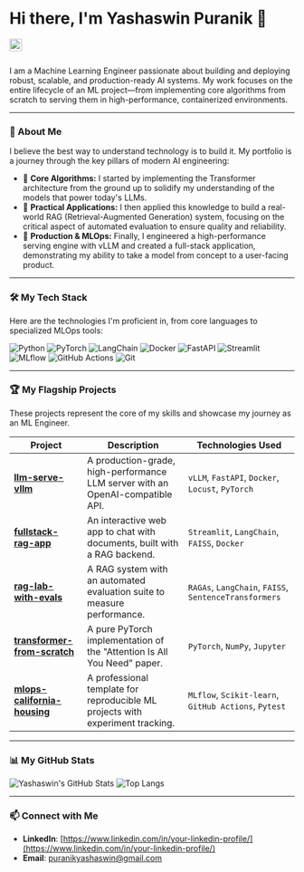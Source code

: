 # Hi there, I'm Yashaswin Puranik 👋

<a href="https://www.linkedin.com/in/your-linkedin-profile/">
  <img align="left" alt="Yashaswin's LinkedIn" width="22px" src="https://cdn.jsdelivr.net/npm/simple-icons@v3/icons/linkedin.svg" />
</a>
<br />
<br />

I am a Machine Learning Engineer passionate about building and deploying robust, scalable, and production-ready AI systems. My work focuses on the entire lifecycle of an ML project—from implementing core algorithms from scratch to serving them in high-performance, containerized environments.

---

### 🚀 About Me

I believe the best way to understand technology is to build it. My portfolio is a journey through the key pillars of modern AI engineering:

* 🧠 **Core Algorithms:** I started by implementing the Transformer architecture from the ground up to solidify my understanding of the models that power today's LLMs.
* 🔧 **Practical Applications:** I then applied this knowledge to build a real-world RAG (Retrieval-Augmented Generation) system, focusing on the critical aspect of automated evaluation to ensure quality and reliability.
* 🚀 **Production & MLOps:** Finally, I engineered a high-performance serving engine with vLLM and created a full-stack application, demonstrating my ability to take a model from concept to a user-facing product.

---

### 🛠️ My Tech Stack

Here are the technologies I'm proficient in, from core languages to specialized MLOps tools:

![Python](https://img.shields.io/badge/Python-3776AB?style=for-the-badge&logo=python&logoColor=white)
![PyTorch](https://img.shields.io/badge/PyTorch-EE4C2C?style=for-the-badge&logo=pytorch&logoColor=white)
![LangChain](https://img.shields.io/badge/LangChain-008638?style=for-the-badge&logo=langchain&logoColor=white)
![Docker](https://img.shields.io/badge/Docker-2496ED?style=for-the-badge&logo=docker&logoColor=white)
![FastAPI](https://img.shields.io/badge/FastAPI-009688?style=for-the-badge&logo=fastapi&logoColor=white)
![Streamlit](https://img.shields.io/badge/Streamlit-FF4B4B?style=for-the-badge&logo=streamlit&logoColor=white)
![MLflow](https://img.shields.io/badge/MLflow-0194E2?style=for-the-badge&logo=mlflow&logoColor=white)
![GitHub Actions](https://img.shields.io/badge/GitHub_Actions-2088FF?style=for-the-badge&logo=github-actions&logoColor=white)
![Git](https://img.shields.io/badge/GIT-E44C30?style=for-the-badge&logo=git&logoColor=white)

---

### 🏆 My Flagship Projects

These projects represent the core of my skills and showcase my journey as an ML Engineer.

| Project                                                   | Description                                                                          | Technologies Used                                     |
| --------------------------------------------------------- | ------------------------------------------------------------------------------------ | ----------------------------------------------------- |
| **[llm-serve-vllm](https://github.com/puranikyashaswin/llm-serve-vllm)** | A production-grade, high-performance LLM server with an OpenAI-compatible API. | `vLLM`, `FastAPI`, `Docker`, `Locust`, `PyTorch`          |
| **[fullstack-rag-app](https://github.com/puranikyashaswin/fullstack-rag-app)** | An interactive web app to chat with documents, built with a RAG backend.   | `Streamlit`, `LangChain`, `FAISS`, `Docker`             |
| **[rag-lab-with-evals](https://github.com/puranikyashaswin/rag-lab-with-evals)** | A RAG system with an automated evaluation suite to measure performance.     | `RAGAs`, `LangChain`, `FAISS`, `SentenceTransformers` |
| **[transformer-from-scratch](https://github.com/puranikyashaswin/transformer-from-scratch)** | A pure PyTorch implementation of the "Attention Is All You Need" paper.         | `PyTorch`, `NumPy`, `Jupyter`                           |
| **[mlops-california-housing](https://github.com/puranikyashaswin/mlops-template-ccds-mlflow)** | A professional template for reproducible ML projects with experiment tracking.    | `MLflow`, `Scikit-learn`, `GitHub Actions`, `Pytest`      |

---

### 📊 My GitHub Stats

![Yashaswin's GitHub Stats](https://github-readme-stats.vercel.app/api?username=puranikyashaswin&show_icons=true&theme=radical&hide_border=true&include_all_commits=true)
![Top Langs](https://github-readme-stats.vercel.app/api/top-langs/?username=puranikyashaswin&layout=compact&theme=radical&hide_border=true)

---

### 📫 Connect with Me

- **LinkedIn**: [https://www.linkedin.com/in/your-linkedin-profile/](https://www.linkedin.com/in/your-linkedin-profile/)
- **Email**: puranikyashaswin@gmail.com
